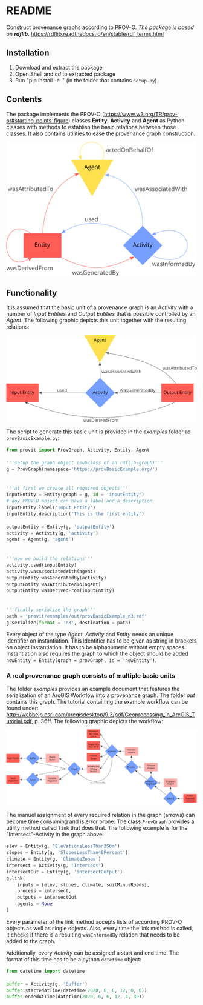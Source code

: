 # README

Construct provenance graphs according to PROV-O. _The package is based on __rdflib___. https://rdflib.readthedocs.io/en/stable/rdf_terms.html

## Installation

1. Download and extract the package
2. Open Shell and _cd_ to extracted package
3. Run "pip install -e ." (in the folder that contains ```setup.py```)

## Contents

The package implements the PROV-O (https://www.w3.org/TR/prov-o/#starting-points-figure) classes __Entity__, __Activity__ and __Agent__ as Python classes with methods to establish the basic relations between those classes. It also contains utilities to ease the provenance graph construction.


<img src="provit/graphics/ProvUnits.png" width="500">

## Functionality

It is assumed that the basic unit of a provenance graph is an _Activity_ with a number of _Input Entities_ and _Output Entities_ that is possible controlled by an _Agent_. The following graphic depicts this unit together with the resulting relations:

<img src="provit/graphics/provBasicExample.png" width="700">

The script to generate this basic unit is provided in the _examples_ folder as ```provBasicExample.py```:

```python
from provit import ProvGraph, Activity, Entity, Agent

'''setup the graph object (subclass of an rdflib-graph)'''
g = ProvGraph(namespace='https://provBasicExample.org/')


'''at first we create all required objects'''
inputEntity = Entity(graph = g, id = 'inputEntity')
# any PROV-O object can have a label and a description
inputEntity.label('Input Entity')
inputEntity.description('This is the first entity')

outputEntity = Entity(g, 'outputEntity')
activity = Activity(g, 'activity')
agent = Agent(g, 'agent')


'''now we build the relations'''
activity.used(inputEntity)
activity.wasAssociatedWith(agent)
outputEntity.wasGeneratedBy(activity)
outputEntity.wasAttributedTo(agent)
outputEntity.wasDerivedFrom(inputEntity)


'''finally serialize the graph'''
path = 'provit/examples/out/provBasicExample_n3.rdf'
g.serialize(format = 'n3', destination = path)
```

Every object of the type _Agent_, _Activity_ and _Entity_ needs an unique identifier on instantiation. This identifier has to be given as string in brackets on object instantiation. It has to be alphanumeric without empty spaces. Instantiation also requires the graph to which the object should be added ```newEntity = Entity(graph = provGraph, id = 'newEntity')```.

### A real provenance graph consists of multiple basic units

The folder _examples_ provides an example document that features the serialization of an ArcGIS Workflow into a provenance graph. The folder _out_ contains this graph. The tutorial containing the example workflow can be found under: http://webhelp.esri.com/arcgisdesktop/9.3/pdf/Geoprocessing_in_ArcGIS_Tutorial.pdf, p. 36ff. The following graphic depicts the workflow:

<img src="provit/graphics/gnatchi.png">

The manuel assignment of every required relation in the graph (arrows) can become time consuming and is error prone. The class ```ProvGraph``` provides a utility method called ```link``` that does that. The following example is for the "Intersect"-Activity in the graph above:

```python
elev = Entity(g, 'ElevationsLessThan250m')
slopes = Entity(g, 'SlopesLessThan40Percent')
climate = Entity(g, 'ClimateZones')
intersect = Activity(g, 'Intersect')
intersectOut = Entity(g, 'intersectOutput')
g.link(
    inputs = [elev, slopes, climate, suitMinusRoads],
    process = intersect,
    outputs = intersectOut
    agents = None
)
```

Every parameter of the link method accepts lists of according PROV-O objects as well as single objects. Also, every time the link method is called, it checks if there is a resulting ```wasInformedBy``` relation that needs to be added to the graph.

Additionally, every _Activity_ can be assigned a start and end time. The format of this time has to be a python ```datetime``` object: 

```python
from datetime import datetime

buffer = Activity(g, 'Buffer')
buffer.startedAtTime(datetime(2020, 6, 6, 12, 0, 0))
buffer.endedAtTime(datetime(2020, 6, 6, 12, 4, 30))
```